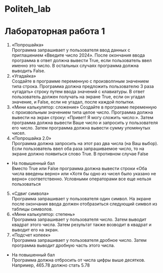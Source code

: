 # Politeh_lab
# Лабораторная работа 1
1. «Попрошайка»  
Программа запрашивает у пользователя ввод данных с приглашением 
«Введите число 2024».
После окончания ввода программа в ответ должна вывести True, если 
пользователь ввел именно это число. В остальных случаях программа 
должна выводить False.
2. «Угадайка»  
Создайте в программе переменную с произволnным значением типа 
строка. Программа должна предложить пользователю 3 раза 
«угадать» строку путем ввода значений с клавиатуры. 
В ответ пользователь должен получать на экране True, если он угадал 
значение, и False, если не угадал, после каждой попытки.
3. «Мини калькулятор: сложение»
Создайте в программе переменную с произвольным значением типа 
целое число. Программа должна вывести на экран строку: 
«Привет! Я могу сложить число:».
Затем программа должна вывести Ваше число и запросить у 
пользователя его число.
Затем программа должна вывести сумму упомянутых чисел.
4. «Попрошайка 2.0»  
Программа должна запросить на этот раз два числа (на Ваш выбор). 
Если пользователь ввел оба раза запрашиваемое число, то на экране 
должно появиться слово True. В противном случае False
* На повышенный бал  
Вместо True или False программа должна вывести строки «Оба числа введены 
верно» или «Хотя бы одно из чисел было указано не верно» соответственно. 
Условными операторами все еще нельзя пользоваться
5. «Сдвиг символа»  
Программа запрашивает у пользователя один символ. На экране 
после окончания ввода должен отобразиться следующий символ из 
таблицы символов.
6. «Мини калькулятор: степень»  
Программа запрашивает у пользователя число. Затем выводит 
квадрат этого числа. Затем результат также возводит в квадрат и 
выводит его на экран.
7. «Подсчет копеек»  
Программа запрашивает у пользователя дробное число. Затем 
программа выводит дробную часть этого числа.
* На повышенный бал  
Программа должна отбросить от числа цифры выше десятков.
Например, 465.78 должно стать 5.78
